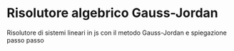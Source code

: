 # Risolutore algebrico Gauss-Jordan
Risolutore di sistemi lineari in js con il metodo Gauss-Jordan e spiegazione passo passo
